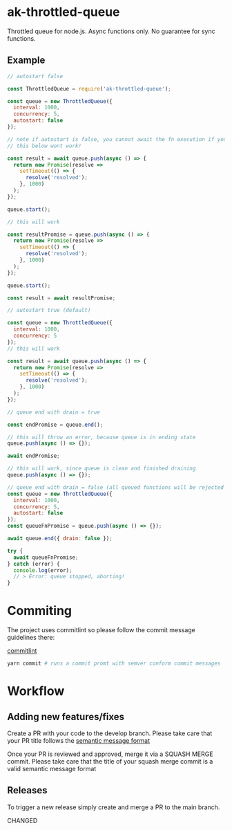 # ak-throttled-queue

Throttled queue for node.js. Async functions only. No guarantee for sync functions.

## Example

```js
// autostart false

const ThrottledQueue = require('ak-throttled-queue');

const queue = new ThrottledQueue({
  interval: 1000,
  concurrency: 5,
  autostart: false
});

// note if autostart is false, you cannot await the fn execution if you are in the same scope since this will block
// this below wont work!

const result = await queue.push(async () => {
  return new Promise(resolve =>
    setTimeout(() => {
      resolve('resolved');
    }, 1000)
  );
});

queue.start();

// this will work

const resultPromise = queue.push(async () => {
  return new Promise(resolve =>
    setTimeout(() => {
      resolve('resolved');
    }, 1000)
  );
});

queue.start();

const result = await resultPromise;

// autostart true (default)

const queue = new ThrottledQueue({
  interval: 1000,
  concurrency: 5
});
// this will work

const result = await queue.push(async () => {
  return new Promise(resolve =>
    setTimeout(() => {
      resolve('resolved');
    }, 1000)
  );
});

// queue end with drain = true

const endPromise = queue.end();

// this will throw an error, because queue is in ending state
queue.push(async () => {});

await endPromise;

// this will work, since queue is clean and finished draining
queue.push(async () => {});

// queue end with drain = false (all queued functions will be rejected with an error
const queue = new ThrottledQueue({
  interval: 1000,
  concurrency: 5,
  autostart: false
});
const queueFnPromise = queue.push(async () => {});

await queue.end({ drain: false });

try {
  await queueFnPromise;
} catch (error) {
  console.log(error);
  // > Error: queue stopped, aborting!
}
```

# Commiting

The project uses commitlint so please follow the commit message guidelines there:

[commitlint](https://github.com/conventional-changelog/commitlint)

```bash
yarn commit # runs a commit promt with semver conform commit messages
```

# Workflow

## Adding new features/fixes

Create a PR with your code to the develop branch. Please take care that your PR title follows the [semantic message format](https://github.com/semantic-release/semantic-release#commit-message-format)

Once your PR is reviewed and approved, merge it via a SQUASH MERGE commit. Please take care that the title of your squash merge commit is
a valid semantic message format

## Releases

To trigger a new release simply create and merge a PR to the main branch.

CHANGED
